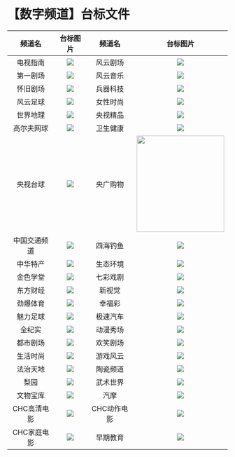 # 【数字频道】台标文件
|频道名|台标图片|频道名|台标图片|
|:---:|:---:|:---:|:---:|
|电视指南|<img src="https://raw.githubusercontent.com/atsushi444/iptv/main/logo/other/CCTVdszn.png">|风云剧场|<img src="https://raw.githubusercontent.com/atsushi444/iptv/main/logo/other/CCTVfyjc.png">|
|第一剧场|<img src="https://raw.githubusercontent.com/atsushi444/iptv/main/logo/other/CCTVdyjc.png">|风云音乐|<img src="https://raw.githubusercontent.com/atsushi444/iptv/main/logo/other/CCTVfyyy.png">|
|怀旧剧场|<img src="https://raw.githubusercontent.com/atsushi444/iptv/main/logo/other/CCTVhjjc.png">|兵器科技|<img src="https://raw.githubusercontent.com/atsushi444/iptv/main/logo/other/CCTVbqkj.png">|
|风云足球|<img src="https://raw.githubusercontent.com/atsushi444/iptv/main/logo/other/CCTVfyzq.png">|女性时尚|<img src="https://raw.githubusercontent.com/atsushi444/iptv/main/logo/other/CCTVnxss.png">|
|世界地理|<img src="https://raw.githubusercontent.com/atsushi444/iptv/main/logo/other/CCTVsjdl.png">|央视精品|<img src="https://raw.githubusercontent.com/atsushi444/iptv/main/logo/other/CCTVyswhjp.png">|
|高尔夫网球|<img src="https://raw.githubusercontent.com/atsushi444/iptv/main/logo/other/CCTVgefwq.png">|卫生健康|<img src="https://raw.githubusercontent.com/atsushi444/iptv/main/logo/other/CCTVwsjk.png">|
|央视台球|<img src="https://raw.githubusercontent.com/atsushi444/iptv/main/logo/other/CCTVystq.png">|央广购物|<img src="https://raw.githubusercontent.com/atsushi444/iptv/main/logo/other/BAMC15.png" width="200" height="220">|
|中国交通频道|<img src="https://raw.githubusercontent.com/atsushi444/iptv/main/logo/other/zgjt.png">|四海钓鱼|<img src="https://raw.githubusercontent.com/atsushi444/iptv/main/logo/other/shdy.png">|
|中华特产|<img src="https://raw.githubusercontent.com/atsushi444/iptv/main/logo/other/zhtc.png">|生态环境|<img src="https://raw.githubusercontent.com/atsushi444/iptv/main/logo/other/sthj.png">|
|金色学堂|<img src="https://raw.githubusercontent.com/atsushi444/iptv/main/logo/other/jsxt.png">|七彩戏剧|<img src="https://raw.githubusercontent.com/atsushi444/iptv/main/logo/other/qcxj.png">|
|东方财经|<img src="https://raw.githubusercontent.com/atsushi444/iptv/main/logo/other/dfcj.png">|新视觉|<img src="https://raw.githubusercontent.com/atsushi444/iptv/main/logo/other/xsj.png">|
|劲爆体育|<img src="https://raw.githubusercontent.com/atsushi444/iptv/main/logo/other/jbty.png">|幸福彩|<img src="https://raw.githubusercontent.com/atsushi444/iptv/main/logo/other/xfc.png">|
|魅力足球|<img src="https://raw.githubusercontent.com/atsushi444/iptv/main/logo/other/mlzq.png">|极速汽车|<img src="https://raw.githubusercontent.com/atsushi444/iptv/main/logo/other/jsqc.png">|
|全纪实|<img src="https://raw.githubusercontent.com/atsushi444/iptv/main/logo/other/qjs.png">|动漫秀场|<img src="https://raw.githubusercontent.com/atsushi444/iptv/main/logo/other/dmxc.png">|
|都市剧场|<img src="https://raw.githubusercontent.com/atsushi444/iptv/main/logo/other/dsjc.png">|欢笑剧场|<img src="https://raw.githubusercontent.com/atsushi444/iptv/main/logo/other/hxjc4k.png">|
|生活时尚|<img src="https://raw.githubusercontent.com/atsushi444/iptv/main/logo/other/shss.png">|游戏风云|<img src="https://raw.githubusercontent.com/atsushi444/iptv/main/logo/other/yxfy.png">|
|法治天地|<img src="https://raw.githubusercontent.com/atsushi444/iptv/main/logo/other/fztd.png">|陶瓷频道|<img src="https://raw.githubusercontent.com/atsushi444/iptv/main/logo/other/tcpd.png">|
|梨园|<img src="https://raw.githubusercontent.com/atsushi444/iptv/main/logo/other/lypd.png">|武术世界|<img src="https://raw.githubusercontent.com/atsushi444/iptv/main/logo/other/wssj.png">|
|文物宝库|<img src="https://raw.githubusercontent.com/atsushi444/iptv/main/logo/other/wwbk.png">|汽摩|<img src="https://raw.githubusercontent.com/atsushi444/iptv/main/logo/other/qmpd.png">|
|CHC高清电影|<img src="https://raw.githubusercontent.com/atsushi444/iptv/main/logo/other/CHC1.png">|CHC动作电影|<img src="https://raw.githubusercontent.com/atsushi444/iptv/main/logo/other/CHC2.png">|
|CHC家庭电影|<img src="https://raw.githubusercontent.com/atsushi444/iptv/main/logo/other/CHC3.png">|早期教育|<img src="https://raw.githubusercontent.com/atsushi444/iptv/main/logo/other/zqjy.png">|











